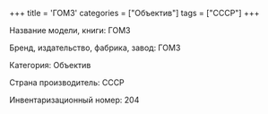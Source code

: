 +++
title = 'ГОМЗ'
categories = ["Объектив"]
tags = ["СССР"]
+++

Название модели, книги: ГОМЗ

Бренд, издательство, фабрика, завод: ГОМЗ

Категория: Объектив

Страна производитель: СССР

Инвентаризационный номер: 204

